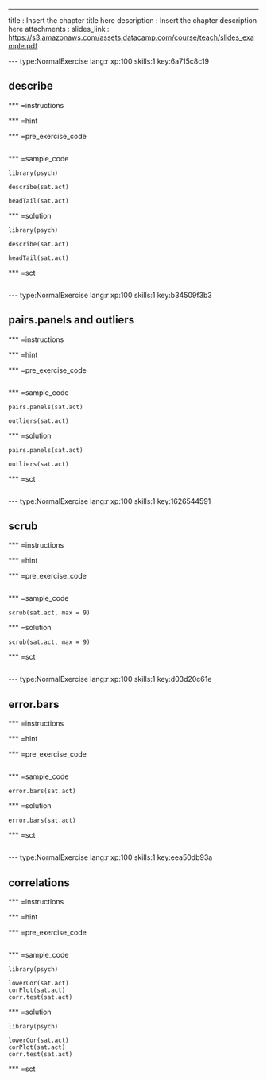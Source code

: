 ---
title       : Insert the chapter title here
description : Insert the chapter description here
attachments :
  slides_link : https://s3.amazonaws.com/assets.datacamp.com/course/teach/slides_example.pdf


--- type:NormalExercise lang:r xp:100 skills:1 key:6a715c8c19
## describe


*** =instructions

*** =hint

*** =pre_exercise_code
```{r}

```

*** =sample_code
```{r}
library(psych)

describe(sat.act)

headTail(sat.act)
```

*** =solution
```{r}
library(psych)

describe(sat.act)

headTail(sat.act)
```

*** =sct
```{r}

```

--- type:NormalExercise lang:r xp:100 skills:1 key:b34509f3b3
## pairs.panels and outliers


*** =instructions

*** =hint

*** =pre_exercise_code
```{r}

```

*** =sample_code
```{r}
pairs.panels(sat.act)

outliers(sat.act)
```

*** =solution
```{r}
pairs.panels(sat.act)

outliers(sat.act)

```

*** =sct
```{r}

```

--- type:NormalExercise lang:r xp:100 skills:1 key:1626544591
## scrub


*** =instructions

*** =hint

*** =pre_exercise_code
```{r}

```

*** =sample_code
```{r}
scrub(sat.act, max = 9)
```

*** =solution
```{r}
scrub(sat.act, max = 9)
```

*** =sct
```{r}

```

--- type:NormalExercise lang:r xp:100 skills:1 key:d03d20c61e
## error.bars


*** =instructions

*** =hint

*** =pre_exercise_code
```{r}

```

*** =sample_code
```{r}
error.bars(sat.act)
```

*** =solution
```{r}
error.bars(sat.act)
```

*** =sct
```{r}

```

--- type:NormalExercise lang:r xp:100 skills:1 key:eea50db93a
## correlations


*** =instructions

*** =hint

*** =pre_exercise_code
```{r}

```

*** =sample_code
```{r}
library(psych)

lowerCor(sat.act)
corPlot(sat.act)
corr.test(sat.act)
```

*** =solution
```{r}
library(psych)

lowerCor(sat.act)
corPlot(sat.act)
corr.test(sat.act)

```

*** =sct
```{r}

```
